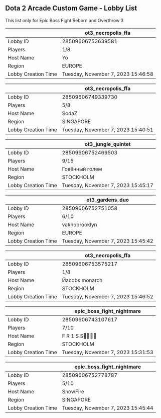 ## Dota 2 Arcade Custom Game - Lobby List

This list only for Epic Boss Fight Reborn and Overthrow 3

|  | ot3_necropolis_ffa |
| ------ | ------ |
| Lobby ID | 28509606753639581 |
| Players | 1/8 |
| Host Name | Yo |
| Region | EUROPE |
| Lobby Creation Time | Tuesday, November 7, 2023 15:46:58 |


|  | ot3_necropolis_ffa |
| ------ | ------ |
| Lobby ID | 28509606749339730 |
| Players | 5/8 |
| Host Name | SodaZ |
| Region | SINGAPORE |
| Lobby Creation Time | Tuesday, November 7, 2023 15:40:51 |


|  | ot3_jungle_quintet |
| ------ | ------ |
| Lobby ID | 28509606752469503 |
| Players | 9/15 |
| Host Name | Говённый голем |
| Region | STOCKHOLM |
| Lobby Creation Time | Tuesday, November 7, 2023 15:45:17 |


|  | ot3_gardens_duo |
| ------ | ------ |
| Lobby ID | 28509606752751058 |
| Players | 6/10 |
| Host Name | vakhobrooklyn |
| Region | EUROPE |
| Lobby Creation Time | Tuesday, November 7, 2023 15:45:42 |


|  | ot3_necropolis_ffa |
| ------ | ------ |
| Lobby ID | 28509606753575217 |
| Players | 1/8 |
| Host Name | Йаcobs monarch |
| Region | STOCKHOLM |
| Lobby Creation Time | Tuesday, November 7, 2023 15:46:52 |


|  | epic_boss_fight_nightmare |
| ------ | ------ |
| Lobby ID | 28509606743107617 |
| Players | 7/10 |
| Host Name | F R 1 S S🐱‍👤🐱‍👤 |
| Region | STOCKHOLM |
| Lobby Creation Time | Tuesday, November 7, 2023 15:31:53 |


|  | epic_boss_fight_nightmare |
| ------ | ------ |
| Lobby ID | 28509606752778787 |
| Players | 5/10 |
| Host Name | SnowFire |
| Region | SINGAPORE |
| Lobby Creation Time | Tuesday, November 7, 2023 15:45:44 |


